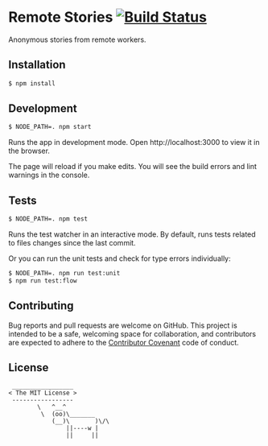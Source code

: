 # Remote Stories [![Build Status](https://travis-ci.org/ayrton/remotestories.svg?branch=master)](https://travis-ci.org/ayrton/remotestories)

Anonymous stories from remote workers.

## Installation

```sh
$ npm install
```

## Development

```sh
$ NODE_PATH=. npm start
```

Runs the app in development mode.
Open http://localhost:3000 to view it in the browser.

The page will reload if you make edits.
You will see the build errors and lint warnings in the console.

## Tests

```sh
$ NODE_PATH=. npm test
```

Runs the test watcher in an interactive mode.
By default, runs tests related to files changes since the last commit.

Or you can run the unit tests and check for type errors individually:

```sh
$ NODE_PATH=. npm run test:unit
$ npm run test:flow
```

## Contributing

Bug reports and pull requests are welcome on GitHub. This project is intended to be a
safe, welcoming space for collaboration, and contributors are expected to adhere
to the [Contributor Covenant](http://contributor-covenant.org/) code of conduct.

## License

```
 _________________
< The MIT License >
 -----------------
        \   ^__^
         \  (oo)\_______
            (__)\       )\/\
                ||----w |
                ||     ||
```
